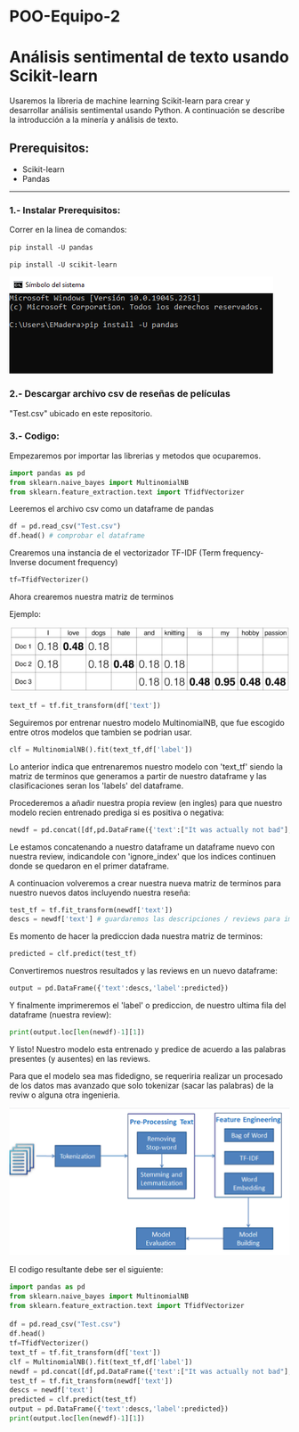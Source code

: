 # POO-Equipo-2
# Análisis sentimental de texto usando Scikit-learn
Usaremos la libreria de machine learning Scikit-learn para crear y desarrollar análisis sentimental usando Python. A continuación se describe la introducción a la minería y análisis de texto.
## Prerequisitos:
- Scikit-learn
- Pandas

------------

### 1.- Instalar Prerequisitos:
Correr en la linea de comandos:

`pip install -U pandas`

`pip install -U scikit-learn`

![CMD](img/cmd.PNG?raw=true)
### 2.- Descargar archivo csv de reseñas de películas
"Test.csv" ubicado en este repositorio.
### 3.- Codigo:
Empezaremos por importar las librerias y metodos que ocuparemos.
```python
import pandas as pd
from sklearn.naive_bayes import MultinomialNB
from sklearn.feature_extraction.text import TfidfVectorizer
```
Leeremos el archivo csv como un dataframe de pandas
```python
df = pd.read_csv("Test.csv")
df.head() # comprobar el dataframe
```
Crearemos una instancia de el vectorizador TF-IDF (Term frequency-Inverse document frequency)
```python
tf=TfidfVectorizer()
```
Ahora crearemos nuestra matriz de terminos

Ejemplo:

![Ejemplo](img/mt.PNG?raw=true)
```python
text_tf = tf.fit_transform(df['text'])
```
Seguiremos por entrenar nuestro modelo MultinomialNB, que fue escogido entre otros modelos que tambien se podrian usar.
```python
clf = MultinomialNB().fit(text_tf,df['label'])
```
Lo anterior indica que entrenaremos nuestro modelo con 'text_tf' siendo la matriz de terminos que generamos a partir de nuestro dataframe y las clasificaciones seran los 'labels' del dataframe.

Procederemos a añadir nuestra propia review (en ingles) para que nuestro modelo recien entrenado prediga si es positiva o negativa:
```python
newdf = pd.concat([df,pd.DataFrame({'text':["It was actually not bad"],'label': ["1"]})],ignore_index=True)
```
Le estamos concatenando a nuestro dataframe un dataframe nuevo con nuestra review, indicandole con 'ignore_index' que los indices continuen donde se quedaron en el primer dataframe.

A continuacion volveremos a crear nuestra nueva matriz de terminos para nuestro nuevos datos incluyendo nuestra reseña:
```python
test_tf = tf.fit_transform(newdf['text'])
descs = newdf['text'] # guardaremos las descripciones / reviews para imprimirlas mas adelante
```
Es momento de hacer la prediccion dada nuestra matriz de terminos:
```python
predicted = clf.predict(test_tf)
```
Convertiremos nuestros resultados y las reviews en un nuevo dataframe:
```python
output = pd.DataFrame({'text':descs,'label':predicted})
```
Y finalmente imprimeremos el 'label' o prediccion, de nuestro ultima fila del dataframe (nuestra review):
```python
print(output.loc[len(newdf)-1][1])

```
Y listo! Nuestro modelo esta entrenado y predice de acuerdo a las palabras presentes (y ausentes) en las reviews.

Para que el modelo sea mas fidedigno, se requeriria realizar un procesado de los datos mas avanzado que solo tokenizar (sacar las palabras) de la reviw o alguna otra ingenieria.

![Procesado](img/procesado.PNG?raw=true)

El codigo resultante debe ser el siguiente:
```python
import pandas as pd
from sklearn.naive_bayes import MultinomialNB
from sklearn.feature_extraction.text import TfidfVectorizer

df = pd.read_csv("Test.csv")
df.head()
tf=TfidfVectorizer()
text_tf = tf.fit_transform(df['text'])
clf = MultinomialNB().fit(text_tf,df['label'])
newdf = pd.concat([df,pd.DataFrame({'text':["It was actually not bad"],'label': ["1"]})],ignore_index=True)
test_tf = tf.fit_transform(newdf['text'])
descs = newdf['text']
predicted = clf.predict(test_tf)
output = pd.DataFrame({'text':descs,'label':predicted})
print(output.loc[len(newdf)-1][1])

```
